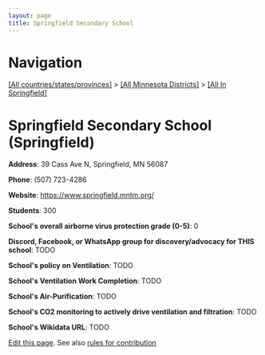 ```yaml
---
layout: page
title: Springfield Secondary School
---
```

# Navigation

[[All countries/states/provinces]](../../..) > [[All Minnesota Districts]](../..) > [[All In Springfield]](..)

# Springfield Secondary School (Springfield)

**Address**: 39 Cass Ave N, Springfield, MN 56087

**Phone**: (507) 723-4286

**Website**: <https://www.springfield.mntm.org/>

**Students**: 300

**School's overall airborne virus protection grade (0-5)**: 0

**Discord, Facebook, or WhatsApp group for discovery/advocacy for THIS school**: TODO

**School's policy on Ventilation**: TODO

**School's Ventilation Work Completion**: TODO

**School's Air-Purification**: TODO

**School's CO2 monitoring to actively drive ventilation and filtration**: TODO

**School's Wikidata URL**: TODO


[Edit this page](https://github.com/ventilate-schools/MN/edit/main/./Springfield/Springfield_Secondary_School.md). See also [rules for contribution](../../../contribution-rules/)